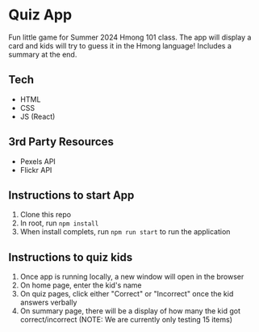 # Quiz App

Fun little game for Summer 2024 Hmong 101 class. The app will display a card and kids will try to guess it in the Hmong language! Includes a summary at the end.

## Tech

- HTML
- CSS
- JS (React)

## 3rd Party Resources

- Pexels API
- Flickr API

## Instructions to start App

1. Clone this repo
2. In root, run `npm install`
3. When install complets, run `npm run start` to run the application

## Instructions to quiz kids

1. Once app is running locally, a new window will open in the browser
2. On home page, enter the kid's name
3. On quiz pages, click either "Correct" or "Incorrect" once the kid answers verbally
4. On summary page, there will be a display of how many the kid got correct/incorrect (NOTE: We are currently only testing 15 items)
